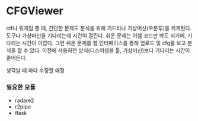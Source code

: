 # CFGViewer

ctf나 워게임 풀 때, 간단한 문제도 분석을 위해 기드라나 가상머신(우분투)를 키게된다.
도구나 가상머신을 기다리는데 시간이 걸린다. 
쉬운 문제는 어셈 코드만 봐도 되기에, 기다리는 시간이 아깝다.
그런 쉬운 문제를 웹 인터페이스를 통해 업로드 및 cfg를 보고 분석을 할 수 있다.
이전에 사용하던 방식(디스어셈블 툴, 가상머신)보다 기다리는 시간이 줄어든다.

생각날 때 마다 수정할 예정

### 필요한 모듈
- radare2
- r2pipe
- flask
